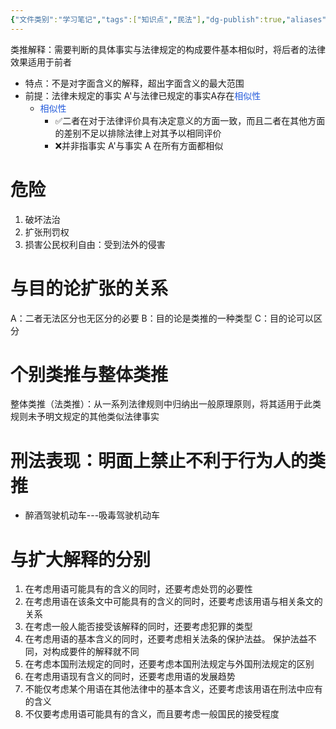 ```yaml
---
{"文件类别":"学习笔记","tags":["知识点","民法"],"dg-publish":true,"aliases":["类推解释"],"permalink":"/学习笔记studyup/民法总论/类推/","dgPassFrontmatter":true,"created":"2024-10-26T19:33:15.811+08:00","updated":"2024-11-19T14:18:22.651+08:00"}
---
```


类推解释：需要判断的具体事实与法律规定的构成要件基本相似时，将后者的法律效果适用于前者
- 特点：不是对字面含义的解释，超出字面含义的最大范围
- 前提：法律未规定的事实 A'与法律已规定的事实A存在<font color="#245bdb">相似性</font>
	- <font color="#245bdb">相似性</font>
		- ✅二者在对于法律评价具有决定意义的方面一致，而且二者在其他方面的差别不足以排除法律上对其予以相同评价
		- ❌并非指事实 A'与事实 A 在所有方面都相似
# 危险
1. 破坏法治
2. 扩张刑罚权
3. 损害公民权利自由：受到法外的侵害
# 与目的论扩张的关系
A：二者无法区分也无区分的必要
B：目的论是类推的一种类型
C：目的论可以区分
# 个别类推与整体类推
整体类推（法类推）：从一系列法律规则中归纳出一般原理原则，将其适用于此类规则未予明文规定的其他类似法律事实
# 刑法表现：明面上禁止不利于行为人的类推
- 醉酒驾驶机动车---吸毒驾驶机动车
# 与扩大解释的分别
1. 在考虑用语可能具有的含义的同时，还要考虑处罚的必要性
2. 在考虑用语在该条文中可能具有的含义的同时，还要考虑该用语与相关条文的关系
3. 在考虑一般人能否接受该解释的同时，还要考虑犯罪的类型
4. 在考虑用语的基本含义的同时，还要考虑相关法条的保护法益。 保护法益不同，对构成要件的解释就不同
5. 在考虑本国刑法规定的同时，还要考虑本国刑法规定与外国刑法规定的区别
6. 在考虑用语现有含义的同时，还要考虑用语的发展趋势
7. 不能仅考虑某个用语在其他法律中的基本含义，还要考虑该用语在刑法中应有的含义
8. 不仅要考虑用语可能具有的含义，而且要考虑一般国民的接受程度